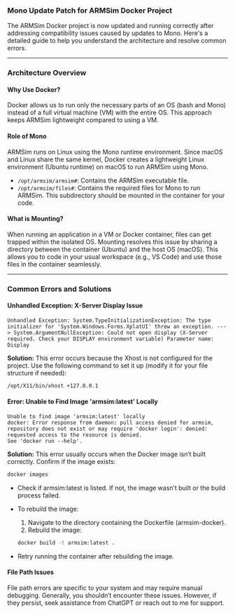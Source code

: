 ### Mono Update Patch for ARMSim Docker Project

The ARMSim Docker project is now updated and running correctly after addressing compatibility issues caused by updates to Mono. Here's a detailed guide to help you understand the architecture and resolve common errors.

---

### **Architecture Overview**

#### Why Use Docker?

Docker allows us to run only the necessary parts of an OS (bash and Mono) instead of a full virtual machine (VM) with the entire OS. This approach keeps ARMSim lightweight compared to using a VM.

#### Role of Mono

ARMSim runs on Linux using the Mono runtime environment. Since macOS and Linux share the same kernel, Docker creates a lightweight Linux environment (Ubuntu runtime) on macOS to run ARMSim using Mono.

- `/opt/armsim/armsim#`: Contains the ARMSim executable file.
- `/opt/armsim/files#`: Contains the required files for Mono to run ARMSim. This subdirectory should be mounted in the container for your code.

#### What is Mounting?

When running an application in a VM or Docker container, files can get trapped within the isolated OS. Mounting resolves this issue by sharing a directory between the container (Ubuntu) and the host OS (macOS). This allows you to code in your usual workspace (e.g., VS Code) and use those files in the container seamlessly.

---

### **Common Errors and Solutions**

#### **Unhandled Exception: X-Server Display Issue**

```plaintext
Unhandled Exception: System.TypeInitializationException: The type initializer for 'System.Windows.Forms.XplatUI' threw an exception. ---> System.ArgumentNullException: Could not open display (X-Server required. Check your DISPLAY environment variable) Parameter name: Display
```

**Solution:**
This error occurs because the Xhost is not configured for the project. Use the following command to set it up (modify it for your file structure if needed):

```bash
/opt/X11/bin/xhost +127.0.0.1
```

#### **Error: Unable to Find Image 'armsim:latest' Locally**

```plaintext
Unable to find image 'armsim:latest' locally
docker: Error response from daemon: pull access denied for armsim, repository does not exist or may require 'docker login': denied: requested access to the resource is denied.
See 'docker run --help'.

```

**Solution:**
This error usually occurs when the Docker image isn’t built correctly. Confirm if the image exists:

```bash
docker images
```

- Check if armsim:latest is listed. If not, the image wasn’t built or the build process failed.

- To rebuild the image:

  1. Navigate to the directory containing the Dockerfile (armsim-docker).
  2. Rebuild the image:

  ```bash
  docker build -t armsim:latest .
  ```

- Retry running the container after rebuilding the image.

#### **File Path Issues**

File path errors are specific to your system and may require manual debugging. Generally, you shouldn’t encounter these issues. However, if they persist, seek assistance from ChatGPT or reach out to me for support.
